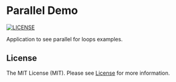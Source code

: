 # Parallel Demo

[![LICENSE](https://img.shields.io/badge/license-MIT-green)](LICENSE)

Application to see parallel for loops examples.

## License

The MIT License (MIT). Please see [License](LICENSE) for more information.
